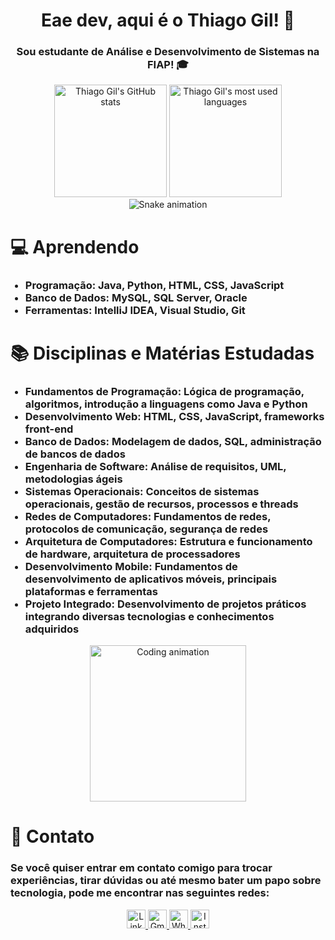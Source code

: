 <div align="center">
  <h1>Eae dev, aqui é o Thiago Gil! 👋</h1>
  <h3>Sou estudante de Análise e Desenvolvimento de Sistemas na FIAP! 🎓</h3>
</div>

<div align="center">
  <img height="180em" src="https://github-readme-stats.vercel.app/api?username=thiagogilcamargo&show_icons=true&theme=dark" alt="Thiago Gil's GitHub stats"/>
  <img height="180em" src="https://github-readme-stats.vercel.app/api/top-langs/?username=thiagogilcamargo&layout=compact&theme=dark" alt="Thiago Gil's most used languages"/>
</div>

<div align="center">
  <img src="https://github.com/danielbped/danielbped/blob/output/github-contribution-grid-snake.svg" alt="Snake animation">
</div>

<div>
  <h1>💻 Aprendendo</h1>
  <ul>
    <h3>
      <li><strong>Programação:</strong> Java, Python, HTML, CSS, JavaScript</li>
      <li><strong>Banco de Dados:</strong> MySQL, SQL Server, Oracle</li>
      <li><strong>Ferramentas:</strong> IntelliJ IDEA, Visual Studio, Git</li>
    </h3>
  </ul>
  <h1>📚 Disciplinas e Matérias Estudadas</h1>
  <ul>
    <h3>
      <li><strong>Fundamentos de Programação:</strong> Lógica de programação, algoritmos, introdução a linguagens como Java e Python</li>
      <li><strong>Desenvolvimento Web:</strong> HTML, CSS, JavaScript, frameworks front-end</li>
      <li><strong>Banco de Dados:</strong> Modelagem de dados, SQL, administração de bancos de dados</li>
      <li><strong>Engenharia de Software:</strong> Análise de requisitos, UML, metodologias ágeis</li>
      <li><strong>Sistemas Operacionais:</strong> Conceitos de sistemas operacionais, gestão de recursos, processos e threads</li>
      <li><strong>Redes de Computadores:</strong> Fundamentos de redes, protocolos de comunicação, segurança de redes</li>
      <li><strong>Arquitetura de Computadores:</strong> Estrutura e funcionamento de hardware, arquitetura de processadores</li>
      <li><strong>Desenvolvimento Mobile:</strong> Fundamentos de desenvolvimento de aplicativos móveis, principais plataformas e ferramentas</li>
      <li><strong>Projeto Integrado:</strong> Desenvolvimento de projetos práticos integrando diversas tecnologias e conhecimentos adquiridos</li>
    </h3>
  </ul>
</div>

<div align="center">
  <img src="https://media1.giphy.com/media/8UGFw1hWy5FE4m3R4F/giphy.gif?cid=ecf05e47nqnxsha7bze9gix6rn8wfp3mdh73xf5spe9vopxv&rid=giphy.gif&ct=g" width="250" height="250" alt="Coding animation"/>
</div>

<div>
  <h1>📧 Contato</h1>
  <h3>
    <p>Se você quiser entrar em contato comigo para trocar experiências, tirar dúvidas ou até mesmo bater um papo sobre tecnologia, pode me encontrar nas seguintes redes:</p>
  </h3>
  <div align="center">
    <a href="https://www.linkedin.com/in/thiago-gil-camargo-513584268/" target="_blank">
      <img width="30" src="https://cdn-icons-png.flaticon.com/512/174/174857.png" alt="LinkedIn">
    </a>
    <a href="mailto:thiagogilcmargo@gmail.com" target="_blank">
      <img width="30" src="https://cdn.worldvectorlogo.com/logos/gmail-icon.svg" alt="Gmail">
    </a>
    <a href="https://api.whatsapp.com/send?phone=+5511963346868" target="_blank">
      <img width="30" src="https://cdn-icons-png.flaticon.com/512/733/733585.png" alt="WhatsApp">
    </a>
    <a href="https://www.instagram.com/charlieparadiso/" target="_blank">
      <img width="30" src="https://cdn-icons-png.flaticon.com/512/733/733558.png" alt="Instagram">
    </a>
  </div>
</div>
